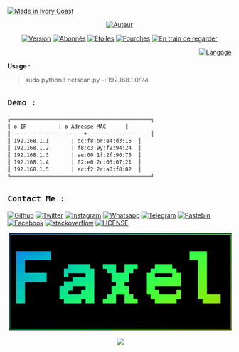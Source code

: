 <p align="left">
<a href="#"><img title="Made in Ivory Coast" src="https://img.shields.io/badge/MADE%20IN-IVORY COAST-green?colorA=%23ff0000&colorB=%23017e40"></a>
</p>
<p align="center">
<a href="https://github.com/Faxelh/"><img title="Auteur" src="https://img.shields.io/badge/Auteur-Faxel-red.svg?logo=github"></a>
</p>
<p align="center">
<a href="#"><img title="Version" src="https://img.shields.io/badge/Version-v2021.1.1-green.svg?"></a>
<a href="https://github.com/Faxelh/followers"><img title="Abonnés" src="https://img.shields.io/github/followers/Faxelh?color=blue"></a>
<a href="https://github.com/Faxelh/NetScan/stargazers/"><img title="Étoiles" src="https://img.shields.io/github/stars/Faxelh/NetScan??color=red"></a>
<a href="https://github.com/Faxelh/NetScan/network/members"><img title="Fourches" src="https://img.shields.io/github/forks/Faxelh/NetScan??color=red"></a>
<a href="https://github.com/Faxelh/NetScan/watchers"><img title="En train de regarder" src="https://img.shields.io/github/watchers/Faxelh/NetScan?label=Watchers&color=blue"></a>
<p align="right">
<a href="#"><img title="Langage" src="https://forthebadge.com/images/badges/made-with-python.svg"></a>
</p>

**Usage :**
> sudo python3 netscan.py -i 192.168.1.0/24 
## `Demo : ` 
```  
╔════════════════════════════════════════════╗
║ ⚙ IP 			| ⚙ Adresse MAC	     ║
║-----------------------+--------------------║
║ 192.168.1.1		| dc:f8:br:e4:d3:15  ║
║ 192.168.1.2		| f8:c3:9y:f9:94:24  ║
║ 192.168.1.3		| ee:00:1f:2f:90:75  ║
║ 192.168.1.4		| 02:e0:2c:03:07:21  ║
║ 192.168.1.5		| ec:f2:2r:a0:f8:02  ║
╚════════════════════════════════════════════╝
```
## `Contact Me : ` 

[![Github](https://img.shields.io/badge/Github-%40threat0-cyan?logo=github)](https://github.com/threat0)
[![Twitter](https://img.shields.io/twitter/follow/Faxel.svg?label=Me%20suivre&logo=twitter)](https://twitter.com/faxelhs)
[![Instagram](https://img.shields.io/badge/Instagram-%40Faxel-magenta?logo=instagram)](https://www.instagram.com/faxelh)
[![Whatsapp](https://img.shields.io/badge/Whatsapp-%40Faxel-whatsapp--green?logo=whatsapp)](https://wa.me/message/HKD56CAXOBLNC1)
[![Telegram](https://img.shields.io/badge/Telegram-%40Faxel-cyan?logo=telegram)](https://t.me/Faxelh)
[![Pastebin](https://img.shields.io/badge/Pastebin-%40Faxel-purple?logo=pastebin)](https://pastebin.com/u/Faxelh)
[![Facebook](https://img.shields.io/badge/Facebook-%40Faxel-teal?logo=Facebook)](https://www.facebook.com/threatz0)
[![stackoverflow](https://img.shields.io/badge/stackoverflow-%40Faxel-yellow?logo=stackoverflow)](https://stackoverflow.com/users/13364230/faxel?)
[![LICENSE](https://img.shields.io/badge/license-lightgrey.svg?logo=License-MIT)](https://raw.githubusercontent.com/threat0/NetScan/master/LICENSE)


<p align="right">
  <img alt="profile pic" src="https://raw.githubusercontent.com/Phantom-19/Border/master/capture/fax2.png" width="500"/> 
</p>
<p align="center">
<img alt="" src="https://github-readme-stats.vercel.app/api?username=Faxelh&show_icons=true&include_all_commits=true&hide_border=true"/>
<img src="https://github-readme-stats.anuraghazra1.vercel.app/api/top-langs/?username=Faxelh&hide=ruby,perl&hide_border=true"/>
</p>
